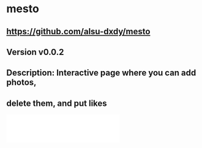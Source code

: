 # mesto
## https://github.com/alsu-dxdy/mesto
## Version v0.0.2
## Description: Interactive page where you can add photos, 
## delete them, and put likes
![Praktikum Logo](/src/images/logo.svg)
